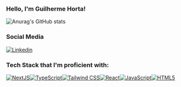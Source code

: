 ### Hello, I'm Guilherme Horta!
![Anurag's GitHub stats](https://github-readme-stats.vercel.app/api?username=GProgrammerN&show_icons=true&theme=radical)
### Social Media
[![Linkedin](https://img.shields.io/badge/LinkedIn-0077B5?style=for-the-badge&logo=linkedin&logoColor=white
)](https://br.linkedin.com/in/guilherme-horta-nacci)

### Tech Stack that I'm proficient with:
<p>
  <a href="#" style>
  <img src="https://img.shields.io/badge/next.js-000000?style=for-the-badge&logo=nextdotjs&logoColor=white" alt="NextJS" /><img src="https://img.shields.io/badge/TypeScript-007ACC?style=for-the-badge&logo=typescript&logoColor=white" alt="TypeScript" /><img src="https://img.shields.io/badge/Tailwind_CSS-38B2AC?style=for-the-badge&logo=tailwind-css&logoColor=white" alt="Tailwind CSS" /><img src="https://img.shields.io/badge/React-20232A?style=for-the-badge&logo=react&logoColor=61DAFB" alt="React" /><img src="https://img.shields.io/badge/JavaScript-323330?style=for-the-badge&logo=javascript&logoColor=F7DF1E" alt="JavaScript" /><img src="https://img.shields.io/badge/HTML5-E34F26?style=for-the-badge&logo=html5&logoColor=white" alt="HTML5" />
  </a>
</p>
